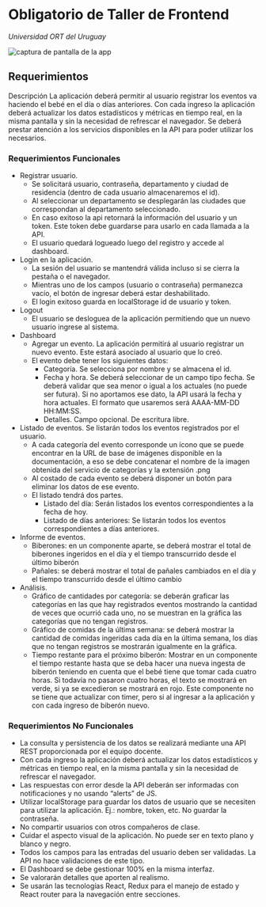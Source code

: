 # Obligatorio de Taller de Frontend

*Universidad ORT del Uruguay*

![captura de pantalla de la app](image.jpg)

## Requerimientos
Descripción
La aplicación deberá permitir al usuario registrar los eventos va haciendo el bebé en el día o días anteriores. Con cada ingreso la aplicación deberá actualizar los datos estadísticos y métricas en tiempo real, en la misma pantalla y sin la necesidad de refrescar el navegador. Se deberá prestar atención a los servicios disponibles en la API para poder utilizar los necesarios. 

### Requerimientos Funcionales
- Registrar usuario. 
    - Se solicitará usuario, contraseña, departamento y ciudad de residencia (dentro de cada usuario almacenaremos el id).
    - Al seleccionar un departamento se desplegarán las ciudades que correspondan al departamento seleccionado.
    - En caso exitoso la api retornará la información del usuario y un token. Este token debe guardarse para usarlo en cada llamada a la API. 
    - El usuario quedará logueado luego del registro y accede al dashboard.
- Login en la aplicación.
    - La sesión del usuario se mantendrá válida incluso si se cierra la pestaña o el navegador.
    - Mientras uno de los campos (usuario o contraseña) permanezca vacío, el botón de ingresar deberá estar deshabilitado.
    - El login exitoso guarda en localStorage id de usuario y token.
- Logout
    - El usuario se desloguea de la aplicación permitiendo que un nuevo usuario ingrese al sistema.
- Dashboard
    - Agregar un evento. La aplicación permitirá al usuario registrar un nuevo evento. Este estará asociado al usuario que lo creó.
    - El evento debe tener los siguientes datos:
        - Categoría. Se selecciona por nombre y se almacena el id.
        - Fecha y hora. Se deberá seleccionar de un campo tipo fecha. Se deberá validar que sea menor o igual a los actuales (no puede ser futura). Si no aportamos ese dato, la API usará la fecha y hora actuales. El formato que usaremos será AAAA-MM-DD HH:MM:SS.
        - Detalles. Campo opcional. De escritura libre.
- Listado de eventos. Se listarán todos los eventos registrados por el usuario. 
    - A cada categoría del evento corresponde un ícono que se puede encontrar en la URL de base de imágenes disponible en la documentación, a eso se debe concatenar el nombre de la imagen obtenida del servicio de categorías y la extensión .png
    - Al costado de cada evento se deberá disponer un botón para eliminar los datos de ese evento. 
    - El listado tendrá dos partes.
        - Listado del día: Serán listados los eventos correspondientes a la fecha de hoy.
        - Listado de días anteriores: Se listarán todos los eventos correspondientes a días anteriores.
- Informe de eventos. 
    - Biberones: en un componente aparte, se deberá mostrar el total de biberones ingeridos en el día y el tiempo transcurrido desde el último biberón
    - Pañales: se deberá mostrar el total de pañales cambiados en el día y el tiempo transcurrido desde el último cambio
- Análisis. 
    - Gráfico de cantidades por categoría: se deberán graficar las categorías en las que hay registrados eventos mostrando la cantidad de veces que ocurrió cada uno, no se muestran en la gráfica las categorías que no tengan registros.
    - Gráfico de comidas de la última semana: se deberá mostrar la cantidad de comidas ingeridas cada día en la última semana, los días que no tengan registros se mostrarán igualmente en la gráfica.
    - Tiempo restante para el próximo biberón: Mostrar en un componente el tiempo restante hasta que se deba hacer una nueva ingesta de biberón teniendo en cuenta que el bebé tiene que tomar cada cuatro horas. Si todavía no pasaron cuatro horas, el texto se mostrará en verde, si ya se excedieron se mostrará en rojo. Este componente no se tiene que actualizar con timer, pero si al ingresar a la aplicación y con cada ingreso de biberón nuevo. 

### Requerimientos No Funcionales
- La consulta y persistencia de los datos se realizará mediante una API REST proporcionada por el equipo docente.
- Con cada ingreso la aplicación deberá actualizar los datos estadísticos y métricas en tiempo real, en la misma pantalla y sin la necesidad de refrescar el navegador. 
- Las respuestas con error desde la API deberán ser informadas con notificaciones y no usando “alerts” de JS.
- Utilizar localStorage para guardar los datos de usuario que se necesiten para utilizar la aplicación. Ej.: nombre, token, etc. No guardar la contraseña.
- No compartir usuarios con otros compañeros de clase. 
- Cuidar el aspecto visual de la aplicación. No puede ser en texto plano y blanco y negro.
- Todos los campos para las entradas del usuario deben ser validadas. La API no hace validaciones de este tipo.
- El Dashboard se debe gestionar 100% en la misma interfaz. 
- Se valorarán detalles que aporten al realismo.
- Se usarán las tecnologías React, Redux para el manejo de estado y React router para la navegación entre secciones.
